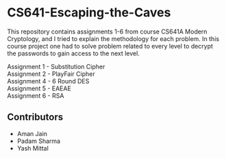 # CS641-Escaping-the-Caves

This repository contains assignments 1-6 from course CS641A Modern Cryptology, and I tried to explain the methodology for each problem. In this course project one had to solve problem related to every level to decrypt the passwords to gain access to the next level.

Assignment 1 - Substitution Cipher<br>
Assignment 2 - PlayFair Cipher<br>
Assignment 4 - 6 Round DES<br>
Assignment 5 - EAEAE<br>
Assignment 6 - RSA<br>

## Contributors

- Aman Jain
- Padam Sharma
- Yash Mittal

